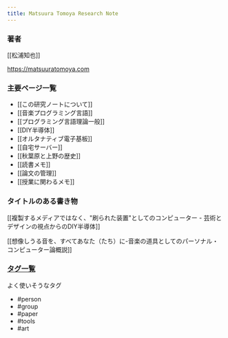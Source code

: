 ```yaml
---
title: Matsuura Tomoya Research Note 
---
```


### 著者

[[松浦知也]]

https://matsuuratomoya.com

### 主要ページ一覧

- [[この研究ノートについて]]
- [[音楽プログラミング言語]]
- [[プログラミング言語理論一般]]
- [[DIY半導体]]
- [[オルタナティブ電子基板]]
- [[自宅サーバー]]
- [[秋葉原と上野の歴史]]
- [[読書メモ]]
- [[論文の管理]]
- [[授業に関わるメモ]]


### タイトルのある書き物

[[複製するメディアではなく、"刷られた装置"としてのコンピューター -  芸術とデザインの視点からのDIY半導体]]

[[想像しうる音を、すべてあなた（たち）に-音楽の道具としてのパーソナル・コンピューター論概説]]

### [タグ一覧](/tags)

よく使いそうなタグ

- #person
- #group
- #paper
- #tools
- #art 